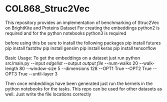 # COL868_Struc2Vec
This repository provides an implementation of benchmarking of Struc2Vec on BrightKite and Proteins Dataset
For creating the embeddings python2 is required and for the python notebooks python3 is required

before using this be sure to install the following packages
pip install futures
pip install fastdtw
pip install gensim
pip install keras
pip install tensorflow

Basic Usage:
To get the embeddings on a dataset just run
python src/main.py --input *edgelist* --output *output file* --num-walks 20 --walk-length 80 --window-size 5 --dimensions 128 --OPT1 True --OPT2 True --OPT3 True --until-layer 3

Then once embeddings have been generated just run the kernels in the python notebooks for the tasks. This repo can be used for other datasets as well. Just write the file locations correctly
